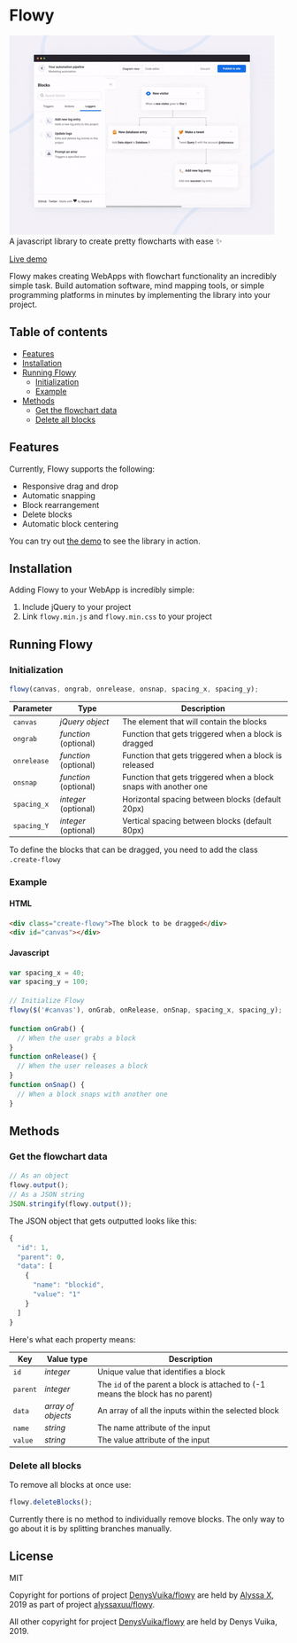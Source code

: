 # Flowy

![Demo](flowy.gif)
<br>A javascript library to create pretty flowcharts with ease ✨

[Live demo](https://denysvuika.github.io/flowy)

Flowy makes creating WebApps with flowchart functionality an incredibly simple task.
Build automation software, mind mapping tools, or simple programming platforms in minutes by implementing the library into your project.

## Table of contents

- [Features](#features)
- [Installation](#installation)
- [Running Flowy](#running-flowy)
  - [Initialization](#initialization)
  - [Example](#example)
- [Methods](#methods)
  - [Get the flowchart data](#get-the-flowchart-data)
  - [Delete all blocks](#delete-all-blocks)

## Features

Currently, Flowy supports the following:

- Responsive drag and drop
- Automatic snapping
- Block rearrangement
- Delete blocks
- Automatic block centering

You can try out [the demo](https://denysvuika.github.io/flowy) to see the library in action.

## Installation

Adding Flowy to your WebApp is incredibly simple:

1. Include jQuery to your project
2. Link `flowy.min.js` and `flowy.min.css` to your project

## Running Flowy

### Initialization

```javascript
flowy(canvas, ongrab, onrelease, onsnap, spacing_x, spacing_y);
```

| Parameter   | Type                  | Description                                                      |
| ----------- | --------------------- | ---------------------------------------------------------------- |
| `canvas`    | _jQuery object_       | The element that will contain the blocks                         |
| `ongrab`    | _function_ (optional) | Function that gets triggered when a block is dragged             |
| `onrelease` | _function_ (optional) | Function that gets triggered when a block is released            |
| `onsnap`    | _function_ (optional) | Function that gets triggered when a block snaps with another one |
| `spacing_x` | _integer_ (optional)  | Horizontal spacing between blocks (default 20px)                 |
| `spacing_Y` | _integer_ (optional)  | Vertical spacing between blocks (default 80px)                   |

To define the blocks that can be dragged, you need to add the class `.create-flowy`

### Example

#### HTML

```html
<div class="create-flowy">The block to be dragged</div>
<div id="canvas"></div>
```

#### Javascript

```javascript
var spacing_x = 40;
var spacing_y = 100;

// Initialize Flowy
flowy($('#canvas'), onGrab, onRelease, onSnap, spacing_x, spacing_y);

function onGrab() {
  // When the user grabs a block
}
function onRelease() {
  // When the user releases a block
}
function onSnap() {
  // When a block snaps with another one
}
```

## Methods

### Get the flowchart data

```javascript
// As an object
flowy.output();
// As a JSON string
JSON.stringify(flowy.output());
```

The JSON object that gets outputted looks like this:

```javascript
{
  "id": 1,
  "parent": 0,
  "data": [
    {
      "name": "blockid",
      "value": "1"
    }
  ]
}
```

Here's what each property means:

| Key      | Value type         | Description                                                                      |
| -------- | ------------------ | -------------------------------------------------------------------------------- |
| `id`     | _integer_          | Unique value that identifies a block                                             |
| `parent` | _integer_          | The `id` of the parent a block is attached to (-1 means the block has no parent) |
| `data`   | _array of objects_ | An array of all the inputs within the selected block                             |
| `name`   | _string_           | The name attribute of the input                                                  |
| `value`  | _string_           | The value attribute of the input                                                 |

### Delete all blocks

To remove all blocks at once use:

```javascript
flowy.deleteBlocks();
```

Currently there is no method to individually remove blocks. The only way to go about it is by splitting branches manually.

## License

MIT

Copyright for portions of project [DenysVuika/flowy](https://github.com/DenysVuika/flowy) are held by [Alyssa X](https://alyssax.com), 2019 as part of project [alyssaxuu/flowy](https://github.com/alyssaxuu/flowy).

All other copyright for project [DenysVuika/flowy](https://github.com/DenysVuika/flowy) are held by Denys Vuika, 2019.
